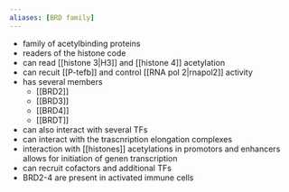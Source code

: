 ```yaml
---
aliases: [BRD family]
---
```

- family of acetylbinding proteins 
- readers of the histone code 
- can read [[histone 3|H3]] and [[histone 4]] acetylation 
- can recuit [[P-tefb]] and control [[RNA pol 2|rnapol2]] activity
- has several members
	- [[BRD2]]
	- [[BRD3]]
	- [[BRD4]]
	- [[BRDT]]
- can also interact with several TFs
- can interact with the trascnription elongation complexes
- interaction with [[histones]] acetylations in promotors and enhancers allows for initiation of genen transcription 
- can recruit cofactors and additional TFs
- BRD2-4 are present in activated immune cells 